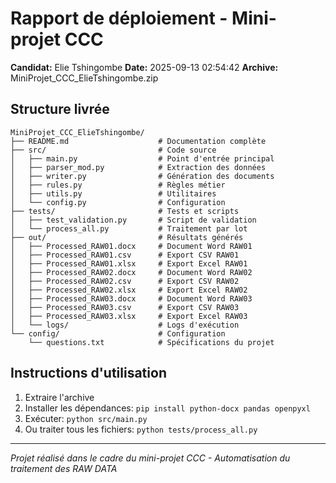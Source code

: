 
# Rapport de déploiement - Mini-projet CCC

**Candidat:** Elie Tshingombe
**Date:** 2025-09-13 02:54:42
**Archive:** MiniProjet_CCC_ElieTshingombe.zip

## Structure livrée

```
MiniProjet_CCC_ElieTshingombe/
├── README.md                    # Documentation complète
├── src/                         # Code source
│   ├── main.py                  # Point d'entrée principal
│   ├── parser_mod.py            # Extraction des données
│   ├── writer.py                # Génération des documents
│   ├── rules.py                 # Règles métier
│   ├── utils.py                 # Utilitaires
│   └── config.py                # Configuration
├── tests/                       # Tests et scripts
│   ├── test_validation.py       # Script de validation
│   └── process_all.py           # Traitement par lot
├── out/                         # Résultats générés
│   ├── Processed_RAW01.docx     # Document Word RAW01
│   ├── Processed_RAW01.csv      # Export CSV RAW01
│   ├── Processed_RAW01.xlsx     # Export Excel RAW01
│   ├── Processed_RAW02.docx     # Document Word RAW02
│   ├── Processed_RAW02.csv      # Export CSV RAW02
│   ├── Processed_RAW02.xlsx     # Export Excel RAW02
│   ├── Processed_RAW03.docx     # Document Word RAW03
│   ├── Processed_RAW03.csv      # Export CSV RAW03
│   ├── Processed_RAW03.xlsx     # Export Excel RAW03
│   └── logs/                    # Logs d'exécution
└── config/                      # Configuration
    └── questions.txt            # Spécifications du projet
```
## Instructions d'utilisation

1. Extraire l'archive
2. Installer les dépendances: `pip install python-docx pandas openpyxl`
3. Exécuter: `python src/main.py`
4. Ou traiter tous les fichiers: `python tests/process_all.py`

---
*Projet réalisé dans le cadre du mini-projet CCC - Automatisation du traitement des RAW DATA*
